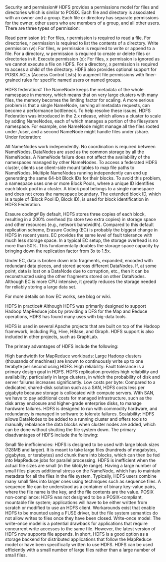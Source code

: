 Security and permission#
HDFS provides a permissions model for files and directories which is similar to POSIX. Each file and directory is associated with an owner and a group. Each file or directory has separate permissions for the owner, other users who are members of a group, and all other users. There are three types of permission:

Read permission (r): For files, r permission is required to read a file. For directories, r permission is required to list the contents of a directory.
Write permission (w): For files, w permission is required to write or append to a file. For a directory, w permission is required to create or delete files or directories in it.
Execute permission (x): For files, x permission is ignored as we cannot execute a file on HDFS. For a directory, x permission is required to access a child of the directory.
HDFS also provides optional support for POSIX ACLs (Access Control Lists) to augment file permissions with finer-grained rules for specific named users or named groups.

HDFS federation#
The NameNode keeps the metadata of the whole namespace in memory, which means that on very large clusters with many files, the memory becomes the limiting factor for scaling. A more serious problem is that a single NameNode, serving all metadata requests, can become a performance bottleneck. To help resolve these issues, HDFS Federation was introduced in the 2.x release, which allows a cluster to scale by adding NameNodes, each of which manages a portion of the filesystem namespace. For example, one NameNode might manage all the files rooted under /user, and a second NameNode might handle files under /share. Under federation:

All NameNodes work independently. No coordination is required between NameNodes.
DataNodes are used as the common storage by all the NameNodes.
A NameNode failure does not affect the availability of the namespaces managed by other NameNodes.
To access a federated HDFS cluster, clients use client-side mount tables to map file paths to NameNodes.
Multiple NameNodes running independently can end up generating the same 64-bit Block IDs for their blocks. To avoid this problem, a namespace uses one or more Block Pools, where a unique ID identifies each block pool in a cluster. A block pool belongs to a single namespace and does not cross the namespace boundary. The extended block ID, which is a tuple of (Block Pool ID, Block ID), is used for block identification in HDFS Federation.

Erasure coding#
By default, HDFS stores three copies of each block, resulting in a 200% overhead (to store two extra copies) in storage space and other resources (e.g., network bandwidth). Compared to this default replication scheme, Erasure Coding (EC) is probably the biggest change in HDFS in recent years. EC provides the same level of fault tolerance with much less storage space. In a typical EC setup, the storage overhead is no more than 50%. This fundamentally doubles the storage space capacity by bringing down the replication factor from 3x to 1.5x.

Under EC, data is broken down into fragments, expanded, encoded with redundant data pieces, and stored across different DataNodes. If, at some point, data is lost on a DataNode due to corruption, etc., then it can be reconstructed using the other fragments stored on other DataNodes. Although EC is more CPU intensive, it greatly reduces the storage needed for reliably storing a large data set.

For more details on how EC works, see blog or wiki.

HDFS in practice#
Although HDFS was primarily designed to support Hadoop MapReduce jobs by providing a DFS for the Map and Reduce operations, HDFS has found many uses with big-data tools.

HDFS is used in several Apache projects that are built on top of the Hadoop framework, including Pig, Hive, HBase, and Giraph. HDFS support is also included in other projects, such as GraphLab.

The primary advantages of HDFS include the following:

High bandwidth for MapReduce workloads: Large Hadoop clusters (thousands of machines) are known to continuously write up to one terabyte per second using HDFS.
High reliability: Fault tolerance is a primary design goal in HDFS. HDFS replication provides high reliability and availability, particularly in large clusters, in which the probability of disk and server failures increases significantly.
Low costs per byte: Compared to a dedicated, shared-disk solution such as a SAN, HDFS costs less per gigabyte because storage is collocated with compute servers. With SAN, we have to pay additional costs for managed infrastructure, such as the disk array enclosure and higher-grade enterprise disks, to manage hardware failures. HDFS is designed to run with commodity hardware, and redundancy is managed in software to tolerate failures.
Scalability: HDFS allows DataNodes to be added to a running cluster and offers tools to manually rebalance the data blocks when cluster nodes are added, which can be done without shutting the file system down.
The primary disadvantages of HDFS include the following:

Small file inefficiencies: HDFS is designed to be used with large block sizes (128MB and larger). It is meant to take large files (hundreds of megabytes, gigabytes, or terabytes) and chunk them into blocks, which can then be fed into MapReduce jobs for parallel processing. HDFS is inefficient when the actual file sizes are small (in the kilobyte range). Having a large number of small files places additional stress on the NameNode, which has to maintain metadata for all the files in the file system. Typically, HDFS users combine many small files into larger ones using techniques such as sequence files. A sequence file can be understood as a container of binary key-value pairs, where the file name is the key, and the file contents are the value.
POSIX non-compliance: HDFS was not designed to be a POSIX-compliant, mountable file system; applications will have to be either written from scratch or modified to use an HDFS client. Workarounds exist that enable HDFS to be mounted using a FUSE driver, but the file system semantics do not allow writes to files once they have been closed.
Write-once model: The write-once model is a potential drawback for applications that require concurrent write accesses to the same file. However, the latest version of HDFS now supports file appends.
In short, HDFS is a good option as a storage backend for distributed applications that follow the MapReduce model or have been specifically written to use HDFS. HDFS can be used efficiently with a small number of large files rather than a large number of small files.
